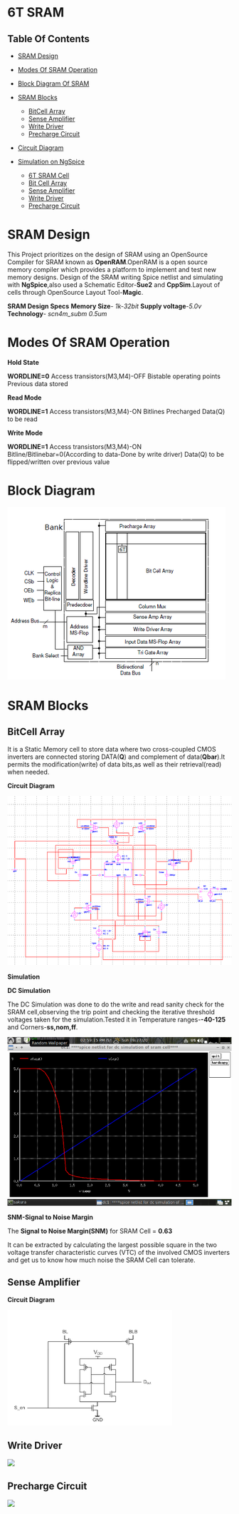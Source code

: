 # 6T SRAM

## Table Of Contents
- [SRAM Design](https://github.com/satabdi25-2000/vlsilabSRAM#sram-design)
- [Modes Of SRAM Operation](https://github.com/satabdi25-2000/vlsilabSRAM#modes-of-sram-operation)
- [Block Diagram Of SRAM](https://github.com/satabdi25-2000/vlsilabSRAM#block-diagram-of-sram)
- [SRAM Blocks](https://github.com/satabdi25-2000/vlsilabSRAM#sram-blocks)
  - [BitCell Array](https://github.com/satabdi25-2000/vlsilabSRAM#bitcell-array)
  - [Sense Amplifier](https://github.com/satabdi25-2000/vlsilabSRAM#sense-amplifier)
  - [Write Driver](https://github.com/satabdi25-2000/vlsilabSRAM#write-driver)
  - [Precharge Circuit](https://github.com/satabdi25-2000/vlsilabSRAM#precharge-circuit)

- [Circuit Diagram](https://github.com/satabdi25-2000/vlsilabSRAM#circuit-diagram)
- [Simulation on NgSpice](https://github.com/satabdi25-2000/vlsilabSRAM#simulation-on-ngspice)
  - [6T SRAM Cell](https://github.com/satabdi25-2000/vlsilabSRAM#6t-sram-cell)
  - [Bit Cell Array](https://github.com/satabdi25-2000/vlsilabSRAM#bit-cell-array)
  - [Sense Amplifier](https://github.com/satabdi25-2000/vlsilabSRAM#sense-amplifier)
  - [Write Driver](https://github.com/satabdi25-2000/vlsilabSRAM#write-driver)
  - [Precharge Circuit](https://github.com/satabdi25-2000/vlsilabSRAM#prechrage-circuit)



# SRAM Design
This Project prioritizes on the design of SRAM using an OpenSource Compiler for SRAM known as **OpenRAM**.OpenRAM is a open source memory compiler which provides a platform to implement and test new memory designs. Design of the SRAM writing Spice netlist and simulating with **NgSpice**,also used a Schematic Editor-**Sue2** and **CppSim**.Layout of cells through OpenSource Layout Tool-**Magic**.

**SRAM Design Specs** 
**Memory Size**- *1k-32bit* 
**Supply voltage**-*5.0v* 
**Technology**- *scn4m_subm 0.5um*


# Modes Of SRAM Operation
 
 **Hold State**

 **WORDLINE=0** 
 Access transistors(M3,M4)-OFF
 Bistable operating points
 Previous data stored
 
 **Read Mode**
 
 **WORDLINE=1**
 Access transistors(M3,M4)-ON
 Bitlines Precharged
 Data(Q) to be read
 
 **Write Mode**
 
 **WORDLINE=1**
 Access transistors(M3,M4)-ON
 Bitline/Bitlinebar=0(According to data-Done by write driver)
 Data(Q) to be flipped/written over previous value
 
 
 
 # Block Diagram
![](https://github.com/satabdi25-2000/vlsilabSRAM/blob/master/BlockDiagram/SRAM.png)







# SRAM Blocks

## BitCell Array

It is a Static Memory cell to store data where two cross-coupled CMOS inverters are connected storing DATA(**Q**) and complement of data(**Qbar**).It permits the modification(write) of data bits,as well as their retrieval(read) when needed.

**Circuit Diagram**

![](https://github.com/satabdi25-2000/vlsilabSRAM/blob/master/CircuitDiagram/BitCellAray-precharge-pulldown.png)

**Simulation**

**DC Simulation**

The DC Simulation was done to do the write and read sanity check for the SRAM cell,observing the trip point and checking the iterative threshold voltages taken for the simulation.Tested it in Temperature ranges-**-40-125** and Corners-**ss,nom,ff**.

![](https://github.com/satabdi25-2000/vlsilabSRAM/blob/master/Simulation/DCsimulation.png)

**SNM-Signal to Noise Margin**


The **Signal to Noise Margin(SNM)** for SRAM Cell = **0.63** 

It can be extracted by calculating the largest possible square in the two voltage transfer characteristic curves (VTC) of the involved CMOS inverters and get us to know how much noise the SRAM Cell can tolerate.

## Sense Amplifier

**Circuit Diagram**

![](https://github.com/satabdi25-2000/vlsilabSRAM/blob/master/CircuitDiagram/SenseAmplifier.png)


## Write Driver

![](https://github.com/ReuelReuben/vsdSRAM/blob/master/BlockDiagram/WriteDriver.png)


## Precharge Circuit

![](https://github.com/ReuelReuben/vsdSRAM/blob/master/BlockDiagram/PreCharge.png)
